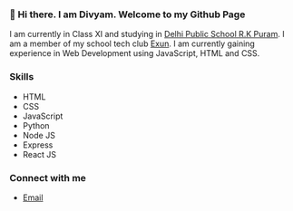 ### 👋 Hi there. I am Divyam. Welcome to my Github Page

I am currently in Class XI and studying in [Delhi Public School R.K Puram](dpsrkp.net).
I am a member of my school tech club [Exun](https://exunclan.com).
I am currently gaining experience in Web Development using JavaScript, HTML and CSS.

### Skills

- HTML
- CSS
- JavaScript
- Python
- Node JS
- Express
- React JS

### Connect with me

- [Email](divyamprusty536@gmail.com)